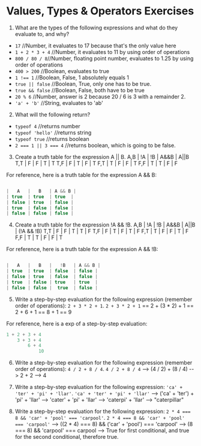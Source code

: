 # Values, Types & Operators Exercises

1. What are the types of the following expressions and what do they evaluate to, and why?
* `17` //Number, it evaluates to 17 because that's the only value here
* `1 + 2 * 3 + 4` //Number, it evaluates to 11 by using order of operations
* `800 / 80 / 8`//Number, floating point number, evaluates to 1.25 by using order of operations
* `400 > 200` //Boolean, evaluates to true
* `1 !== 1` //Boolean, False, 1 absolutely equals 1
* `true || false` //Boolean, True, only one has to be true.
* `true && false` //Boolean, False, both have to be true
* `20 % 6` //Number, answer is 2 because 20 / 6 is 3 with a remainder 2.
* `'a' + 'b'` //String, evaluates to 'ab'

2. What will the following return?
* `typeof 4` //returns number
*  `typeof 'hello'` //returns string
*  `typeof true` //returns boolean
* `2 === 1 || 3 === 4` //returns boolean, which is going to be false.

3. Create a truth table for the expression A || B.
A,B | !A | !B | A&&B | A||B
T,T | F  | F  | T    | T
T,F | F  | T  | F    | T
F,T | T  | F  | F    | T
F,F | T  | T  | F    | F

For reference, here is a truth table for the expression A && B:

``` js

|   A   |   B   | A && B |
| true  | true  | true  |
| false | true  | false |
| true  | false | false |
| false | false | false |

```
4. Create a truth table for the expression !A && !B.
A,B | !A | !B | A&&B | A||B | (!A && !B)
T,T | F  | F  | T    | T    | F
T,F | F  | T  | F    | T    | F
F,T | T  | F  | F    | T    | F
F,F | T  | T  | F    | F    | T


For reference, here is a truth table for the expression A && !B:

``` js

|   A   |   B   |   !B   | A && B |
| true  | true  | false  | false |
| false | true  | false  | false |
| true  | false | true   | true  |
| false | false |  true  | false |

```
5. Write a step-by-step evaluation for the following expression (remember order of operations): `2 + 3 * 2 + 1`.
`2 + 3 * 2 + 1` == 2 + (3 * 2) + 1 == 2 + 6 + 1 == 8 + 1 == 9

  For reference, here is a exp of a step-by-step evaluation:
  ```js
  1 + 2 + 3 + 4
      3 + 3 + 4
          6 + 4
              10
  ```

 6. Write a step-by-step evaluation for the following expression (remember order of operations): `4 / 2 + 8 / 4`.
`4 / 2 + 8 / 4` --> (4 / 2) + (8 / 4) --> 2 + 2 --> 4

 7. Write a step-by-step evaluation for the following expression: `'ca' + 'ter' + 'pi' + 'llar'`.
 `'ca' + 'ter' + 'pi' + 'llar'` --> ('ca' + 'ter') + 'pi' + 'llar' --> 'cater' + 'pi' + 'llar' --> 'caterpi' + 'llar' --> "caterpillar"

 8. Write a step-by-step evaluation for the following expression: `2 * 4 === 8 && 'car' + 'pool' === 'carpool'`.
`2 * 4 === 8 && 'car' + 'pool' === 'carpool'` --> ((2 * 4) === 8) && ('car' + 'pool') === 'carpool' --> (8 === 8) && 'carpool' === carpool --> True for first conditional, and true for the second conditional, therefore true. 
